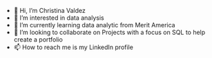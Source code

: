 - 👋 Hi, I’m Christina Valdez
- 👀 I’m interested in data analysis
- 🌱 I’m currently learning data analytic from Merit America
- 💞️ I’m looking to collaborate on Projects with a focus on SQL to help create a portfolio 
- 📫 How to reach me is my LinkedIn profile 

<!---
ChristinaValdez/ChristinaValdez is a ✨ special ✨ repository because its `README.md` (this file) appears on your GitHub profile.
You can click the Preview link to take a look at your changes.
--->
